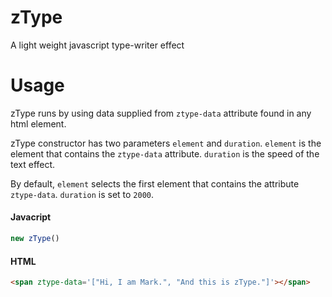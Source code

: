 # zType
A light weight javascript type-writer effect

# Usage
zType runs by using data supplied from `ztype-data` attribute found in any html element.

zType constructor has two parameters `element` and `duration`. `element` is the element that contains the `ztype-data` attribute. `duration` is the speed of the text effect.

By default, `element` selects the first element that contains the attribute `ztype-data`. `duration` is set to `2000`.
#### Javacript
```javascript
new zType()
```
#### HTML
```html
<span ztype-data='["Hi, I am Mark.", "And this is zType."]'></span>
```
